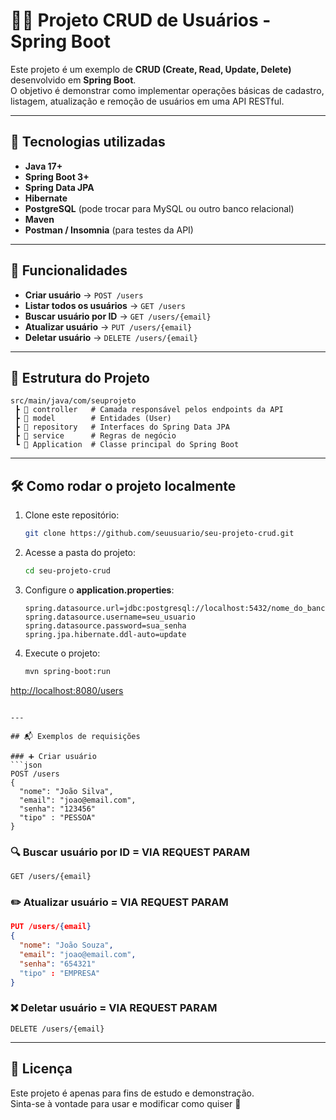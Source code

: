 # 🧑‍💻 Projeto CRUD de Usuários - Spring Boot

Este projeto é um exemplo de **CRUD (Create, Read, Update, Delete)** desenvolvido em **Spring Boot**.\
O objetivo é demonstrar como implementar operações básicas de cadastro, listagem, atualização e remoção de usuários em uma API RESTful.

---

## 🚀 Tecnologias utilizadas

- **Java 17+**
- **Spring Boot 3+**
- **Spring Data JPA**
- **Hibernate**
- **PostgreSQL** (pode trocar para MySQL ou outro banco relacional)
- **Maven**
- **Postman / Insomnia** (para testes da API)

---

## 📌 Funcionalidades

- **Criar usuário** → `POST /users`
- **Listar todos os usuários** → `GET /users`
- **Buscar usuário por ID** → `GET /users/{email}`
- **Atualizar usuário** → `PUT /users/{email}`
- **Deletar usuário** → `DELETE /users/{email}`

---

## 📂 Estrutura do Projeto

```
src/main/java/com/seuprojeto
 ┣ 📂 controller   # Camada responsável pelos endpoints da API
 ┣ 📂 model        # Entidades (User)
 ┣ 📂 repository   # Interfaces do Spring Data JPA
 ┣ 📂 service      # Regras de negócio
 ┗ 📜 Application  # Classe principal do Spring Boot
```

---

## 🛠️ Como rodar o projeto localmente

1. Clone este repositório:
   ```bash
   git clone https://github.com/seuusuario/seu-projeto-crud.git
   ```
2. Acesse a pasta do projeto:
   ```bash
   cd seu-projeto-crud
   ```
3. Configure o **application.properties**:
   ```properties
   spring.datasource.url=jdbc:postgresql://localhost:5432/nome_do_banco
   spring.datasource.username=seu_usuario
   spring.datasource.password=sua_senha
   spring.jpa.hibernate.ddl-auto=update
   ```
4. Execute o projeto:
   ```bash
   mvn spring-boot:run
   ```

[http://localhost:8080/users](http://localhost:8080/users)

````

---

## 📬 Exemplos de requisições

### ➕ Criar usuário
```json
POST /users
{
  "nome": "João Silva",
  "email": "joao@email.com",
  "senha": "123456"
  "tipo" : "PESSOA"
}
````

### 🔍 Buscar usuário por ID = VIA REQUEST PARAM 

```
GET /users/{email}
```

### ✏️ Atualizar usuário = VIA REQUEST PARAM

```json
PUT /users/{email}
{
  "nome": "João Souza",
  "email": "joao@email.com",
  "senha": "654321"
  "tipo" : "EMPRESA"
}
```

### ❌ Deletar usuário = VIA REQUEST PARAM

```
DELETE /users/{email}
```

---

## 📄 Licença

Este projeto é apenas para fins de estudo e demonstração.\
Sinta-se à vontade para usar e modificar como quiser 🚀


